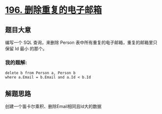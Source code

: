 # [196. 删除重复的电子邮箱](https://leetcode-cn.com/problems/delete-duplicate-emails/)


## 题目大意
编写一个 SQL 查询，来删除 Person 表中所有重复的电子邮箱，重复的邮箱里只保留 Id 最小 的那个。

### 我的题解:
```
delete b from Person a, Person b
where a.Email = b.Email and a.Id < b.Id
```

## 解题思路
创建一个笛卡尔乘积、删除Email相同且Id大的数据
